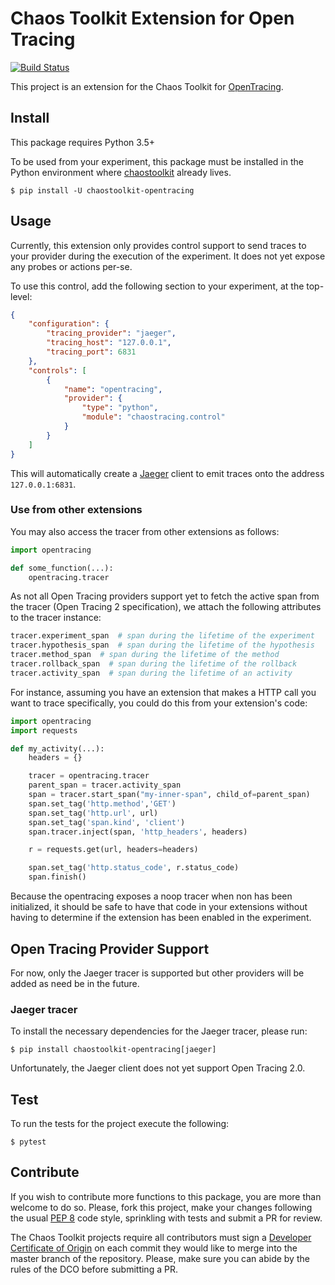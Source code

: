 # Chaos Toolkit Extension for Open Tracing

[![Build Status](https://travis-ci.org/chaostoolkit-incubator/chaostoolkit-opentracing.svg?branch=master)](https://travis-ci.org/chaostoolkit-incubator/chaostoolkit-opentracing)

This project is an extension for the Chaos Toolkit for [OpenTracing][].

[opentracing]: https://opentracing.io/

## Install

This package requires Python 3.5+

To be used from your experiment, this package must be installed in the Python
environment where [chaostoolkit][] already lives.

[chaostoolkit]: https://github.com/chaostoolkit/chaostoolkit

```
$ pip install -U chaostoolkit-opentracing
```

## Usage

Currently, this extension only provides control support to send traces to
your provider during the execution of the experiment. It does not yet expose
any probes or actions per-se.

To use this control, add the following section to your experiment, at the
top-level:

```json
{
    "configuration": {
        "tracing_provider": "jaeger",
        "tracing_host": "127.0.0.1",
        "tracing_port": 6831
    },
    "controls": [
        {
            "name": "opentracing",
            "provider": {
                "type": "python",
                "module": "chaostracing.control"
            }
        }
    ]
}
```

This will automatically create a [Jaeger][] client to emit traces onto the
address `127.0.0.1:6831`.

[jaeger]: https://www.jaegertracing.io/

### Use from other extensions

You may also access the tracer from other extensions as follows:

```python
import opentracing

def some_function(...):
    opentracing.tracer
```

As not all Open Tracing providers support yet to fetch the active span from
the tracer (Open Tracing 2 specification), we attach the following attributes
to the tracer instance:

```python
tracer.experiment_span  # span during the lifetime of the experiment
tracer.hypothesis_span  # span during the lifetime of the hypothesis
tracer.method_span  # span during the lifetime of the method
tracer.rollback_span  # span during the lifetime of the rollback
tracer.activity_span  # span during the lifetime of an activity
```

For instance, assuming you have an extension that makes a HTTP call you want
to trace specifically, you could do this from your extension's code:

```python
import opentracing
import requests

def my_activity(...):
    headers = {}

    tracer = opentracing.tracer
    parent_span = tracer.activity_span
    span = tracer.start_span("my-inner-span", child_of=parent_span)
    span.set_tag('http.method','GET')
    span.set_tag('http.url', url)
    span.set_tag('span.kind', 'client')
    span.tracer.inject(span, 'http_headers', headers)

    r = requests.get(url, headers=headers)

    span.set_tag('http.status_code', r.status_code)
    span.finish()
```

Because the opentracing exposes a noop tracer when non has been initialized,
it should be safe to have that code in your extensions without having to
determine if the extension has been enabled in the experiment.

## Open Tracing Provider Support

For now, only the Jaeger tracer is supported but other providers will be added
as need be in the future.

### Jaeger tracer

To install the necessary dependencies for the Jaeger tracer, please run:

```
$ pip install chaostoolkit-opentracing[jaeger]
```

Unfortunately, the Jaeger client does not yet support Open Tracing 2.0.



## Test

To run the tests for the project execute the following:

```
$ pytest
```

## Contribute

If you wish to contribute more functions to this package, you are more than
welcome to do so. Please, fork this project, make your changes following the
usual [PEP 8][pep8] code style, sprinkling with tests and submit a PR for
review.

[pep8]: https://pycodestyle.readthedocs.io/en/latest/

The Chaos Toolkit projects require all contributors must sign a
[Developer Certificate of Origin][dco] on each commit they would like to merge
into the master branch of the repository. Please, make sure you can abide by
the rules of the DCO before submitting a PR.

[dco]: https://github.com/probot/dco#how-it-works
